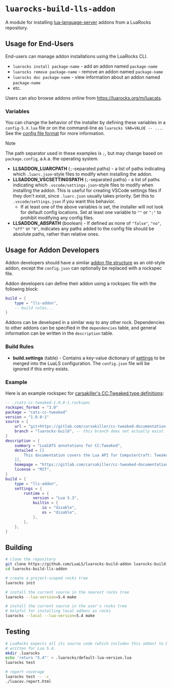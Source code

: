 # `luarocks-build-lls-addon`

A module for installing [lua-language-server](https://github.com/LuaLS/lua-language-server) addons from a LuaRocks repository.

## Usage for End-Users

End-users can manage addon installations using the LuaRocks CLI.

-   `luarocks install package-name` - add an addon named `package-name`
-   `luarocks remove package-name` - remove an addon named `package-name`
-   `luarocks doc package-name` - view information about an addon named `package-name`
-   etc.

Users can also browse addons online from https://luarocks.org/m/luacats.

### Variables

You can change the behavior of the installer by defining these variables in a `config-5.X.lua` file or on the command-line as `luarocks VAR=VALUE -- ...`. See the [config file format](https://github.com/luarocks/luarocks/blob/main/docs/config_file_format.md#variables) for more information.

> [!NOTE]
> The path separator used in these examples is `;`, but may change based on `package.config`, a.k.a. the operating system.

-   **LLSADDON_LUARCPATH** (`;`-separated paths) - a list of paths indicating which `.luarc.json`-style files to modify when installing the addon.
-   **LLSADDON_VSCSETTINGSPATH** (`;`-separated paths) - a list of paths indicating which `.vscode/settings.json`-style files to modify when installing the addon. This is useful for creating VSCode settings files if they don't exist, since `.luarc.json` usually takes priority. Set this to `.vscode/settings.json` if you want this behavior.
    -   If at least one of the above variables is set, the installer will not look for default config locations. Set at least one variable to `""` or `";"` to prohibit modifying any config files.
-   **LLSADDON_ABSPATH** (boolean) - If defined as none of `"false"`, `"no"`, `"off"` or `"0"`, indicates any paths added to the config file should be absolute paths, rather than relative ones.

## Usage for Addon Developers

Addon developers should have a similar [addon file structure](https://luals.github.io/wiki/addons/#addon-anatomy) as an old-style addon, except the `config.json` can optionally be replaced with a rockspec file.

Addon developers can define their addon using a rockspec file with the following block:

```lua
build = {
    type = "lls-addon",
    -- build rules...
}
```

Addons can be developed in a similar way to any other rock. Dependencies to other addons can be specified in the `dependencies` table, and general information can be written in the `description` table.

### Build Rules

-   **build.settings** (table) - Contains a key-value dictionary of [settings](https://luals.github.io/wiki/settings/) to be merged into the LuaLS configuration. The `config.json` file will be ignored if this entry exists.

### Example

Here is an example rockspec for [carsakiller's CC:Tweaked type definitions](https://gitlab.com/carsakiller/cc-tweaked-documentation):

```lua
-- ./cats-cc-tweaked-1.0.0-1.rockspec
rockspec_format = "3.0"
package = "cats-cc-tweaked"
version = "1.0.0-1"
source = {
    url = "git+https://gitlab.com/carsakiller/cc-tweaked-documentation.git",
    branch = "luarocks-build", -- this branch does not actually exist
}
description = {
    summary = "LuaCATS annotations for CC:Tweaked",
    detailed = [[
        This documentation covers the Lua API for ComputerCraft: Tweaked and is meant to be used with Sumneko's Lua Language Server as it uses its LuaCATS annotation system.
    ]],
    homepage = "https://gitlab.com/carsakiller/cc-tweaked-documentation",
    license = "MIT",
}
build = {
    type = "lls-addon",
    settings = {
        runtime = {
            version = "Lua 5.3",
            builtin = {
                io = "disable",
                os = "disable",
            },
        },
    },
}
```

## Building

```sh
# clone the repository
git clone https://github.com/LuaLS/luarocks-build-addon luarocks-build-lls-addon
cd luarocks-build-lls-addon

# create a project-scoped rocks tree
luarocks init

# install the current source in the nearest rocks tree
luarocks --lua-version=5.4 make

# install the current source in the user's rocks tree
# helpful for installing local addons as rocks
luarocks --local --lua-version=5.4 make
```

## Testing

```sh
# LuaRocks expects all its source code (which includes this addon) to be
# written for Lua 5.4.
mkdir .luarocks
echo 'return "5.4"' > .luarocks/default-lua-version.lua
luarocks test

# report coverage
luarocks test -- -c
./luacov.report.html
```
